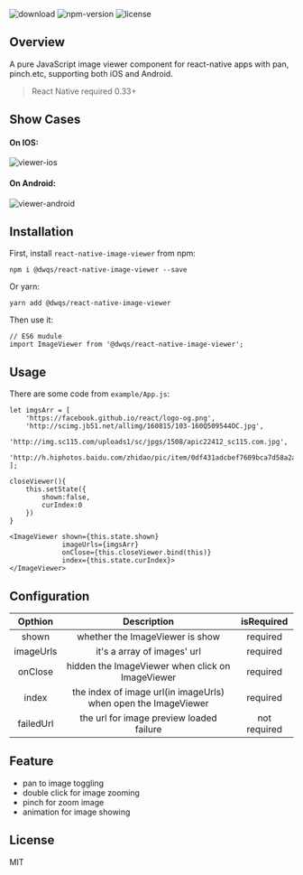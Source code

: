 ![download](https://img.shields.io/npm/dt/ImageViewer.svg) ![npm-version](https://img.shields.io/npm/v/ImageViewer.svg) ![license](https://img.shields.io/npm/l/ImageViewer.svg)

## Overview
A pure JavaScript image viewer component for react-native apps with pan, pinch.etc, supporting both iOS and Android.

>React Native required 0.33+

## Show Cases

#### On IOS:
![viewer-ios](http://onasvjoyz.bkt.clouddn.com/viewer-ios.gif)

#### On Android:
![viewer-android](http://onasvjoyz.bkt.clouddn.com/viewer-android.gif)

## Installation
First, install `react-native-image-viewer` from npm:

```
npm i @dwqs/react-native-image-viewer --save
```

Or yarn:

```
yarn add @dwqs/react-native-image-viewer
```

Then use it:

```
// ES6 mudule
import ImageViewer from '@dwqs/react-native-image-viewer';
```

## Usage
There are some code from `example/App.js`:

```
let imgsArr = [
    'https://facebook.github.io/react/logo-og.png',
    'http://scimg.jb51.net/allimg/160815/103-160Q509544OC.jpg',
    'http://img.sc115.com/uploads1/sc/jpgs/1508/apic22412_sc115.com.jpg',
    'http://h.hiphotos.baidu.com/zhidao/pic/item/0df431adcbef7609bca7d58a2adda3cc7cd99e73.jpg'
];

closeViewer(){
    this.setState({
        shown:false,
        curIndex:0
    })
}

<ImageViewer shown={this.state.shown}
             imageUrls={imgsArr}
             onClose={this.closeViewer.bind(this)}
             index={this.state.curIndex}>
</ImageViewer>
```

## Configuration
|Opthion|Description|isRequired|
|:--:|:--:|:--:|
|shown|whether the ImageViewer is show|required|
|imageUrls|it's a array of images' url|required|
|onClose|hidden the ImageViewer when click on ImageViewer|required|
|index|the index of image url(in imageUrls) when open the ImageViewer|required|
|failedUrl|the url for image preview loaded failure|not required|

## Feature

* pan to image toggling 
* double click for image zooming
* pinch for zoom image
* animation for image showing

## License
MIT
